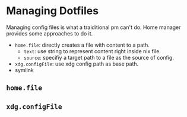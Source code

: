 # Managing Dotfiles

Managing config files is what a traiditional pm can't do.
Home manager provides some approaches to do it.

- `home.file`: directly creates a file with content to a path.
    - `text`: use string to represent content right inside nix file.
    - `source`: specifiy a target path to a file as the source of config.
- `xdg.configFile`: use xdg config path as base path.
- symlink

## `home.file`

## `xdg.configFile`

##
